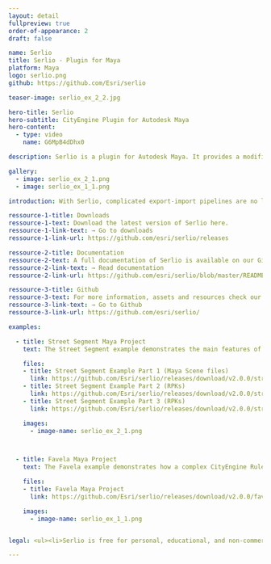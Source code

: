 ```yaml
---
layout: detail
fullpreview: true
order-of-appearance: 2
draft: false

name: Serlio
title: Serlio - Plugin for Maya
platform: Maya
logo: serlio.png
github: https://github.com/Esri/serlio

teaser-image: serlio_ex_2_2.jpg

hero-title: Serlio
hero-subtitle: CityEngine Plugin for Autodesk Maya
hero-content:
  - type: video
    name: G6MpB4dDhx0

description: Serlio is a plugin for Autodesk Maya. It provides a modifier node which enables the execution of CityEngine CGA rules within a Maya scene. This allows the 3D environment artist to make use of the power of procedural modeling in CityEngine without have to leave the familiar Maya toolset.

gallery:
  - image: serlio_ex_2_1.png
  - image: serlio_ex_1_1.png

introduction: With Serlio, complicated export-import pipelines are no longer needed, which also means that the procedural building models do not need to be “baked” in future. The buildings stay procedural during the entire modeling workflow. Consequently, the 3D environment artist can change many attributes, for example the height, style and appearance of buildings easily with a parametric interface at any point during production.<br/><br/>Serlio requires Rule Packages (RPK) as input, which are authored in CityEngine. An RPK includes assets and a CGA rule file which encodes an architectural style. Comprehensive RPK examples are available below and can be used “out-of-the-box” in Serlio.<br/><br/>Serlio is well suited for managing the procedural generation of architectural 3D content in digital sets. However, Serlio is restricted to the procedural generation of singular objects - particularly buildings. Serlio does not include the city layout and street network editing tools of CityEngine (i.e. the rich CityEngine toolset to design a city from scratch, or based on geographic data, is still needed).<br/><br/><strong><i>Serlio is free for personal, educational, and non-commercial use. Commercial use requires at least one commercial license of the latest CityEngine version installed in the organization. Redistribution or web service offerings are not allowed unless expressly permitted. Please refer to the licensing section below for more detailed licensing information.</strong></i>

ressource-1-title: Downloads
ressource-1-text: Download the latest version of Serlio here.
ressource-1-link-text: → Go to downloads
ressource-1-link-url: https://github.com/esri/serlio/releases

ressource-2-title: Documentation
ressource-2-text: A full documentation of Serlio is available on our Github repository.
ressource-2-link-text: → Read documentation
ressource-2-link-url: https://github.com/esri/serlio/blob/master/README.md#documentation

ressource-3-title: Github
ressource-3-text: For more information, assets and resources check our Github repository.
ressource-3-link-text: → Go to Github
ressource-3-link-url: https://github.com/esri/serlio/

examples:

  - title: Street Segment Maya Project
    text: The Street Segment example demonstrates the main features of Serlio in a compact scene. Starting from various input shapes (street shapes and building/floor footprints), multiple different Rule Packages are applied to create models ranging from abstract building volumes to realistic facades and street-level scenes. Extract the contents of all 3 zips into a <strong>single directory</strong>. Then open Maya and set this directory (containing the <em>workspace.mel</em> file) as the current project (File > Set Project) before opening one of the four Maya scenes.</br></br><strong>Notes:</strong><ul><li>Requires Maya 2019 or later. </li><li>v1 released on 2022-06-20 for Serlio v2.0.0</li></ul>

    files:
    - title: Street Segment Example Part 1 (Maya Scene files)
      link: https://github.com/Esri/serlio/releases/download/v2.0.0/street_segment_part1_maya_project_files_v1.zip
    - title: Street Segment Example Part 2 (RPKs)
      link: https://github.com/Esri/serlio/releases/download/v2.0.0/street_segment_part2_maya_assets_v1.zip
    - title: Street Segment Example Part 3 (RPKs)
      link: https://github.com/Esri/serlio/releases/download/v2.0.0/street_segment_part3_maya_assets_v1.zip

    images:
      - image-name: serlio_ex_2_1.png



  - title: Favela Maya Project
    text: The Favela example demonstrates how a complex CityEngine Rule Package (RPK) is applied on one or more polygons. The provided Maya project includes an Alembic file with shapes from CityEngine, the Favela RPK itself and Maya scenes. Extract the contents of the zip. Then open Maya and set the directory with the <em>workspace.mel</em> file as the current project (File > Set Project) before opening one of the three Maya scenes.</br></br><strong>Notes:</strong><ul><li>Requires Maya 2019 or later. </li><li>Based on the <a href="https://www.youtube.com/watch?v=IY5gU1J39Ec" target="_blank">original "Favela" project (YouTube)</a> created with CityEngine, Maya and Maxwell created by Matthias Bühler and Cyrill Oberhänsli. </li><li>v3 released on 2022-06-20 for Serlio v2.0.0</li></ul>

    files:
    - title: Favela Maya Project
      link: https://github.com/Esri/serlio/releases/download/v2.0.0/favela_maya_project_v3.zip

    images:
      - image-name: serlio_ex_1_1.png


legal: <ul><li>Serlio is free for personal, educational, and non-commercial use. Commercial use requires at least one commercial license of the latest CityEngine version installed in the organization. Redistribution or web service offerings are not allowed unless expressly permitted.</li><li>Serlio is under the same license as the included <a href="./cityenginesdk#legal-section">CityEngine SDK</a>.</li><li>All content in the "Examples" directory/section is licensed under the APACHE 2.0 license. You may obtain a copy of this license at <a href="https://www.apache.org/licenses/LICENSE-2.0" target="_blank">https://www.apache.org/licenses/LICENSE-2.0</a>.</li><li>The “Favela” example data is copyrighted by <a href="https://www.vrbn.io/" target="_blank">vrbn</a> studios. Please contact ​info@vrbn.io for commercial licensing options.</li><li>For questions or enquiries, please contact <a href= "mailto:cityengine-info@esri.comm">cityengine-info@esri.com</a></li></ul>

---
```

